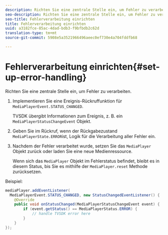 ```yaml
---
description: Richten Sie eine zentrale Stelle ein, um Fehler zu verarbeiten.
seo-description: Richten Sie eine zentrale Stelle ein, um Fehler zu verarbeiten.
seo-title: Fehlerverarbeitung einrichten
title: Fehlerverarbeitung einrichten
uuid: a3182fce-85ac-4dad-bdb3-f9bfbdb2c62d
translation-type: tm+mt
source-git-commit: 5908e5a3521966496aeec0ef730e4a704fddfb68

---
```



# Fehlerverarbeitung einrichten{#set-up-error-handling}

Richten Sie eine zentrale Stelle ein, um Fehler zu verarbeiten.

1. Implementieren Sie eine Ereignis-Rückruffunktion für `MediaPlayerEvent.STATUS_CHANGED`.

   TVSDK übergibt Informationen zum Ereignis, z. B. ein `MediaPlayerStatusChangeEvent` Objekt.
1. Geben Sie im Rückruf, wenn der Rückgabezustand `MediaPlayerState.ERROR`ist, Logik für die Verarbeitung aller Fehler ein.
1. Nachdem der Fehler verarbeitet wurde, setzen Sie das `MediaPlayer` Objekt zurück oder laden Sie eine neue Medienressource.

   Wenn sich das `MediaPlayer` Objekt im Fehlerstatus befindet, bleibt es in diesem Status, bis Sie es mithilfe der `MediaPlayer.reset` Methode zurücksetzen.

<!--<a id="example_49FF225E92EA494AA06B2E5F26101F4C"></a>-->

Beispiel:

```java
mediaPlayer.addEventListener( 
  MediaPlayerEvent.STATUS_CHANGED, new StatusChangedEventListener() { 
    @Override 
    public void onStatusChanged(MediaPlayerStatusChangeEvent event) { 
        if (event.getStatus() == MediaPlayerStatus.ERROR) { 
            // handle TVSDK error here 
        } 
    } 
});
```

